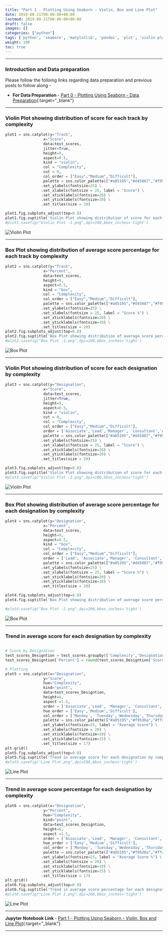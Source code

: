```yaml
---
title: "Part 1 - Plotting Using Seaborn - Violin, Box and Line Plot"
date: 2019-08-21T00:00:00+00:00
lastmod: 2019-08-21T00:00:00+00:00
draft: false
images: []
categories: ["python"]
tags: ['python', 'seaborn', 'matplotlib', 'pandas', 'plot', 'violin plot', 'box plot', 'line plot']
weight: 100
toc: true
---
```


---
### Introduction and Data preparation
Please follow the folloing links regarding data preparation and previous posts to follow along -

* <b> For Data Preparation </b>  - [Part 0 - Plotting Using Seaborn - Data Preparation](/python/visualisation/2019/08/20/Plotting-Seaborn-Data-Preparation.html){:target="_blank"}

---

### Violin Plot showing distribution of score for each track by complexity

```python
plot1 = sns.catplot(y="Track",
                 x="Score",
                 data=test_scores, 
                 jitter=True, 
                 height=9, 
                 aspect=0.5,
                 kind = "violin", 
                 col = "Complexity",
                 cut = 0,
                 col_order = ["Easy","Medium","Difficult"],
                 palette = sns.color_palette(["#a05195","#d45087","#f95d6a"])) \
                .set_ylabels(fontsize=25) \
                .set_xlabels(fontsize = 25, label = "Score") \
                .set_xticklabels(fontsize=20) \
                .set_yticklabels(fontsize=20) \
                .set_titles(size = 20) 

plot1.fig.subplots_adjust(top=0.8)
plot1.fig.suptitle('Violin Plot showing distribution of score for each track by complexity',size = 30)
#plot1.savefig("Violin Plot -1.png",dpi=100,bbox_inches='tight')
```





![Violin Plot](/static/img/posts/python/2019-08-21-Plotting-Seaborn-Violin-Box-Line/output_4_1.png "Violin Plot showing distribution of score for each track by complexity")

---
### Box Plot showing distribution of average score percentage for each track by complexity

```python
plot2 = sns.catplot(y="Track", 
                 x="Percent", 
                 data=test_scores, 
                 height=9, 
                 aspect=0.5,
                 kind = "box", 
                 col = "Complexity",
                 col_order = ["Easy","Medium","Difficult"],
                 palette = sns.color_palette(["#a05195","#d45087","#f95d6a"])) \
                .set_ylabels(fontsize=25) \
                .set_xlabels(fontsize = 25, label = "Score %") \
                .set_xticklabels(fontsize=20) \
                .set_yticklabels(fontsize=20) \
                .set_titles(size = 20)
plot2.fig.subplots_adjust(top=0.8)
plot2.fig.suptitle('Box Plot showing distribution of average score percentage for each track by complexity', size = 30)
#plot2.savefig("Box Plot -1.png",dpi=100,bbox_inches='tight')
```


![Box Plot](/static/img/posts/python/2019-08-21-Plotting-Seaborn-Violin-Box-Line/output_5_1.png "Box Plot showing distribution of average score percentage for each track by complexity")

---
### Violin Plot showing distribution of score for each designation by complexity

```python
plot3 = sns.catplot(y="Designation", 
                 x="Score", 
                 data=test_scores, 
                 jitter=True, 
                 height=9, 
                 aspect=0.5,
                 kind = "violin", 
                 cut = 0,
                 col = "Complexity",
                 col_order = ["Easy","Medium","Difficult"],
                 order = ['Associate','Lead','Manager', 'Consultant','Associate Director and above'],
                 palette = sns.color_palette(["#a05195","#d45087","#f95d6a","#ff7c43","#ffa600"])) \
                .set_ylabels(fontsize=25) \
                .set_xlabels(fontsize = 25, label = "Score") \
                .set_xticklabels(fontsize=20) \
                .set_yticklabels(fontsize=20) \
                .set_titles(size = 20)

plot3.fig.subplots_adjust(top=0.8)
plot3.fig.suptitle('Violin Plot showing distribution of score for each designation by complexity', size = 30)
#plot3.savefig("Violin Plot -2.png",dpi=100,bbox_inches='tight')
```

![Violin Plot](/static/img/posts/python/2019-08-21-Plotting-Seaborn-Violin-Box-Line/output_6_1.png "'Violin Plot showing distribution of score for each designation by complexity'")

---

### Box Plot showing distribution of average score percentage for each designation by complexity

```python
plot4 = sns.catplot(y="Designation", 
                 x="Percent", 
                 data=test_scores, 
                 height=9, 
                 aspect=0.5,
                 kind = "box",
                 col = "Complexity",
                 col_order = ["Easy","Medium","Difficult"],
                 order = ['Lead', 'Associate','Manager', 'Consultant','Associate Director and above'],
                 palette = sns.color_palette(["#a05195","#d45087","#f95d6a","#ff7c43","#ffa600"])) \
                .set_ylabels(fontsize=25) \
                .set_xlabels(fontsize = 25, label = "Score %") \
                .set_xticklabels(fontsize=20) \
                .set_yticklabels(fontsize=20) \
                .set_titles(size = 20)

plot4.fig.subplots_adjust(top=0.8)
plot4.fig.suptitle('Box Plot showing distribution of average score percentage for each designation by complexity', size = 30)

#plot4.savefig("Box Plot -2.png",dpi=100,bbox_inches='tight')
```

![Box Plot](/static/img/posts/python/2019-08-21-Plotting-Seaborn-Violin-Box-Line/output_7_1.png "Box Plot showing distribution of average score percentage for each designation by complexity")

---

### Trend in average score for each designation by complexity


```python

# Score by Designation
test_scores_Designtion = test_scores.groupby(['Complexity','Designation'])[['Score','maximum_score']].mean().reset_index()
test_scores_Designtion['Percent'] = round(test_scores_Designtion['Score']/test_scores_Designtion['maximum_score'],2)*100

# Plotting
plot5 = sns.catplot(x="Designation", 
                 y="Score", 
                 hue="Complexity",
                 kind="point", 
                 data=test_scores_Designtion, 
                 height=6, 
                 aspect =1.5,
                 order = ['Associate','Lead', 'Manager', 'Consultant','Associate Director and above'],
                 hue_order = ['Easy','Medium','Difficult'],
                 col_order = ['Monday', 'Tuesday','Wednesday','Thursday','Friday','Saturday', 'Sunday'],
                 palette = sns.color_palette(["#a05195","#f95d6a","#ffa600"])) \
                .set_ylabels(fontsize=25, label = "Average Score") \
                .set_xlabels(fontsize = 20) \
                .set_xticklabels(fontsize=10) \
                .set_yticklabels(fontsize=15) \
                .set_titles(size = 17)
plt.grid()
plot5.fig.subplots_adjust(top=0.9)
plot5.fig.suptitle('Trend in average score for each designation by complexity', size = 20)
#plot5.savefig("Line Plot.png",dpi=200,bbox_inches='tight')
```


![Line Plot](/static/img/posts/python/2019-08-21-Plotting-Seaborn-Violin-Box-Line/output_9_1.png "Trend in average score for each designation by complexity")

---

### Trend in average score percentage for each designation by complexity

```python
plot6 = sns.catplot(x="Designation", 
                 y="Percent", 
                 hue="Complexity",
                 kind="point", 
                 data=test_scores_Designtion, 
                 height=6, 
                 aspect =1.5,
                 order = ['Associate','Lead', 'Manager', 'Consultant','Associate Director and above'],
                 hue_order = ['Easy','Medium','Difficult'],
                 col_order = ['Monday', 'Tuesday','Wednesday','Thursday','Friday','Saturday', 'Sunday'],
                 palette = sns.color_palette(["#a05195","#f95d6a","#ffa600"])) \
                .set_ylabels(fontsize=25, label = "Average Score %") \
                .set_xlabels(fontsize = 20) \
                .set_xticklabels(fontsize=10) \
                .set_yticklabels(fontsize=15) \
                .set_titles(size = 17)
plt.grid()
plot6.fig.subplots_adjust(top=0.9)
plot6.fig.suptitle('Trend in average score percentage for each designation by complexity', size = 20)
#plot6.savefig("Line Plot 2.png",dpi=200,bbox_inches='tight')
```
![Line Plot](/static/img/posts/python/2019-08-21-Plotting-Seaborn-Violin-Box-Line/output_10_1.png "Trend in average score percentage for each designation by complexity")       

---
<b> Jupyter Notebook Link </b>   - [Part 1 - Plotting Using Seaborn - Violin, Box and Line Plot](https://nbviewer.jupyter.org/github/aakashkh/Sample-Jupyter-Notebooks/blob/master/Visualization%20With%20Seaborn/Basic.ipynb){:target="_blank"}

---